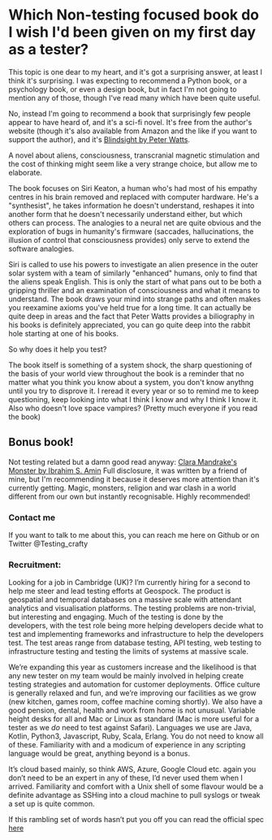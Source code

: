 # Which Non-testing focused book do I wish I'd been given on my first day as a tester?

This topic is one dear to my heart, and it's got a surprising answer, at least I think it's surprising. I was expecting 
to recommend a Python book, or a psychology book, or even a design book, but in fact I'm not going to mention any of 
those, though I've read many which have been quite useful.

No, instead I'm going to recommend a book that surprisingly few people appear to have heard of, and it's a sci-fi novel.
It's free from the author's website (though it's also available from Amazon and the like if you want to support the 
author), and it's [Blindsight by Peter Watts](http://www.rifters.com/real/Blindsight.htm). 

A novel about aliens, consciousness, transcranial magnetic stimulation and the cost of thinking might seem like a very
strange choice, but allow me to elaborate. 


The book focuses on Siri Keaton, a human who's had most of his empathy centres in his brain removed and replaced with 
computer hardware. He's a "synthesist", he takes information he doesn't understand, reshapes it into another form that
he doesn't necessarily understand either, but which others can process. The analogies to a neural net are quite obvious
and the exploration of bugs in humanity's firmware (saccades, hallucinations, the illusion of control that consciousness
provides) only serve to extend the software analogies.

Siri is called to use his powers to investigate an alien presence in the outer solar system with a team of similarly
"enhanced" humans, only to find that the aliens speak English. This is only the start of what pans out to be both a 
gripping thriller and an examination of consciousness and what it means to understand. The book draws your mind into 
strange paths and often makes you reexamine axioms you've held true for a long time. It can actually be quite deep in 
areas and the fact that Peter Watts provides a biliography in his books is definitely appreciated, you can go quite deep
into the rabbit hole starting at one of his books. 

So why does it help you test?

The book itself is something of a system shock, the sharp questioning of the basis of your world view throughout the 
book is a reminder that no matter what you think you know about a system, you don't know anythng until you try to
disprove it. I reread it every year or so to remind me to keep questioning, keep looking into what I think I know and 
why I think I know it. Also who  doesn't love space vampires? (Pretty much everyone if you read the book)


## Bonus book!
Not testing related but a damn good read anyway:
[Clara Mandrake's Monster by Ibrahim S. Amin](https://www.amazon.co.uk/Clara-Mandrakes-Monster-Ibrahim-Amin-ebook/dp/B0788YNTJV)
Full disclosure, it was written by a friend of mine, but I'm recommending it because it deserves more attention than 
it's currently getting. Magic, monsters, religion and war clash in a world different from our own but instantly 
recognisable. Highly recommended!


### Contact me
If you want to talk  to me about this, you can reach me here on Github or on Twitter @Testing_crafty

### Recruitment: 
Looking for a job in Cambridge (UK)?
I’m currently hiring for a second to help me steer and lead testing efforts at Geospock. The product is geospatial and temporal databases on a massive scale with attendant analytics and visualisation platforms. The testing problems are non-trivial, but interesting and engaging. Much of the testing is done by the developers, with the test role being more helping developers decide what to test and implementing frameworks and infrastructure to help the developers test. The test areas range from database testing, API testing, web testing to infrastructure testing and testing the limits of systems at massive scale.

We’re expanding this year as customers increase and the likelihood is that any new tester on my team would be mainly involved in helping create testing strategies and automation for customer deployments. Office culture is generally relaxed and fun, and we’re improving our facilities as we grow (new kitchen, games room, coffee machine coming shortly). We also have a good pension, dental, health and work from home is not unusual. Variable height desks for all and Mac or Linux as standard (Mac is more useful for a tester as we _do_ need to test against Safari). Languages we use are Java, Kotlin, Python3, Javascript, Ruby,  Scala, Erlang. You do not need to know all of these. Familiarity with and a modicum of experience in any scripting language would be great, anything beyond is a bonus. 

It’s cloud based mainly, so think AWS, Azure, Google Cloud etc. again you don’t need to be an expert in any of these, I’d never used them when I arrived. Familiarity and comfort with a Unix shell of some flavour would be a definite advantage as SSHing into a cloud machine to pull syslogs or tweak a set up is quite common.

If this rambling set of words hasn’t put you off you can read the official spec [here](https://geospock.com/jobs/software-test-engineer/)